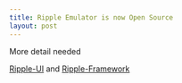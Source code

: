 ```yaml
---
title: Ripple Emulator is now Open Source
layout: post
---
```


More detail needed

[Ripple-UI](https://github.com/blackberry/Ripple-UI) and [Ripple-Framework](https://github.com/blackberry/Ripple-Framework)